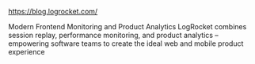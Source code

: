 https://blog.logrocket.com/

Modern Frontend Monitoring and Product Analytics
LogRocket combines session replay, performance monitoring, and product analytics – empowering software teams to create the ideal web and mobile product experience